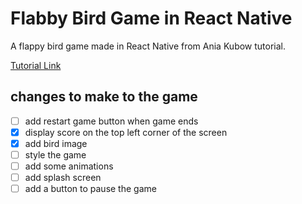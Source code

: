 # Flabby Bird Game in React Native

A flappy bird game made in React Native from Ania Kubow tutorial.

[Tutorial Link](https://youtu.be/dhpjjAxKbHE)

## changes to make to the game

- [ ] add restart game button when game ends
- [x] display score on the top left corner of the screen
- [x] add bird image
- [ ] style the game
- [ ] add some animations
- [ ] add splash screen
- [ ] add a button to pause the game
